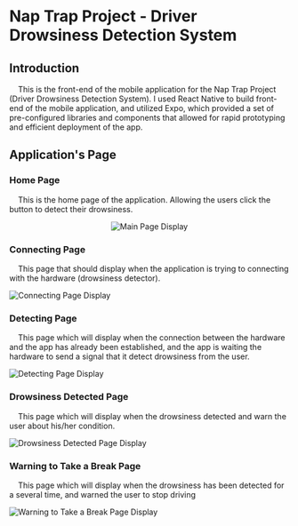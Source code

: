 # Nap Trap Project - Driver Drowsiness Detection System 

## Introduction

&nbsp;&nbsp;&nbsp;&nbsp;This is the front-end of the mobile application for the Nap Trap Project (Driver Drowsiness Detection System). I used React Native to build front-end of the mobile application, and utilized Expo, which provided a set of pre-configured libraries and components that allowed for rapid prototyping and efficient deployment of the app.

## Application's Page

### Home Page

&nbsp;&nbsp;&nbsp;&nbsp;This is the home page of the application. Allowing the users click the button to detect their drowsiness.

<p style="text-align: center;">
  <img src="images/homePage.png" alt="Main Page Display">
</p>

### Connecting Page

&nbsp;&nbsp;&nbsp;&nbsp;This page that should display when the application is trying to connecting with the hardware (drowsiness detector).

![Connecting Page Display](images/NapTrap_Connecting.png)

### Detecting Page

&nbsp;&nbsp;&nbsp;&nbsp;This page which will display when the connection between the hardware and the app has already been established, and the app is waiting the hardware to send a signal that it detect drowsiness from the user.

![Detecting Page Display](images/NapTrap_Detecting.png)

### Drowsiness Detected Page

&nbsp;&nbsp;&nbsp;&nbsp;This page which will display when the drowsiness detected and warn the user about his/her condition.

![Drowsiness Detected Page Display](images/NapTrap_Fatigue_Detected.png)

### Warning to Take a Break Page

&nbsp;&nbsp;&nbsp;&nbsp;This page which will display when the drowsiness has been detected for a several time, and warned the user to stop driving

![Warning to Take a Break Page Display](images/NapTrap_Please_Break.png)



